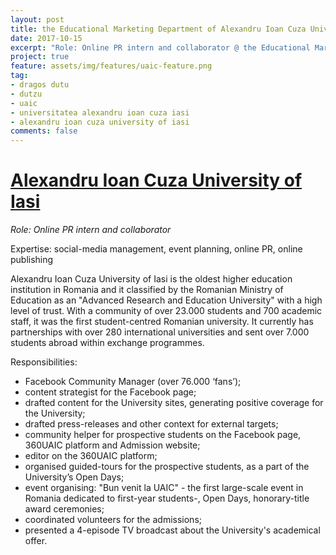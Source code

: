 ```yaml
---
layout: post
title: the Educational Marketing Department of Alexandru Ioan Cuza University of Iași
date: 2017-10-15
excerpt: "Role: Online PR intern and collaborator @ the Educational Marketing Department of UAIC"
project: true
feature: assets/img/features/uaic-feature.png
tag:
- dragos dutu
- dutzu
- uaic
- universitatea alexandru ioan cuza iasi
- alexandru ioan cuza university of iasi
comments: false
---
```

# [Alexandru Ioan Cuza University of Iasi](http://www.uaic.ro/)

*Role: Online PR intern and collaborator*

Expertise: social-media management, event planning, online PR, online publishing

Alexandru Ioan Cuza University of Iasi is the oldest higher education institution in Romania and it classified by the Romanian Ministry of Education as an "Advanced Research and Education University" with a high level of trust. With a community of over 23.000 students and 700 academic staff, it was the first student-centred Romanian university. It currently has partnerships with over 280 international universities and sent over 7.000 students abroad within exchange programmes.


Responsibilities:  
* Facebook Community Manager (over 76.000 ‘fans’);
* content strategist for the Facebook page;
* drafted content for the University sites, generating positive coverage for the University;
* drafted press-releases and other context for external targets;
* community helper for prospective students on the Facebook page, 360UAIC platform and Admission website;
* editor on the 360UAIC platform;
* organised guided-tours for the prospective students, as a part of the University’s Open Days;  
* event organising: "Bun venit la UAIC" - the first large-scale event in Romania dedicated to first-year students-, Open Days, honorary-title award ceremonies;  
* coordinated volunteers for the admissions;
* presented a 4-episode TV broadcast about the University's academical offer.
